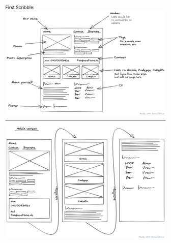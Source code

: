 First Scribble:
![Desktop Wireframe](assets/wireframe-desktop.png)

---

![Mobile Wireframe](assets/wireframe-mobile.png)
